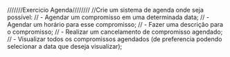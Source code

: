 ///////Exercicio Agenda////////
//Crie um sistema de agenda onde seja possível:
// - Agendar um compromisso em uma determinada data;
// - Agendar um horário para esse compromisso;
// - Fazer uma descrição para o compromisso;
// - Realizar um cancelamento de compromisso agendado;
// - Visualizar todos os compromissos agendados (de preferencia podendo selecionar a data que deseja visualizar); 